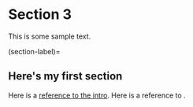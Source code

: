 # Section 3

This is some sample text.

(section-label)=
## Here's my first section

Here is a [reference to the intro](intro.md). Here is a reference to [](section-label).
